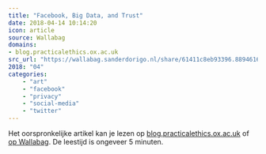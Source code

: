 ```yaml
---
title: "Facebook, Big Data, and Trust"
date: 2018-04-14 10:14:20
icon: article
source: Wallabag
domains:
- blog.practicalethics.ox.ac.uk
src_url: "https://wallabag.sanderdorigo.nl/share/61411c8eb93396.88946168"
2018: "04"
categories:
    - "art"
    - "facebook"
    - "privacy"
    - "social-media"
    - "twitter"
---
```

Het oorspronkelijke artikel kan je lezen op [blog.practicalethics.ox.ac.uk](http://blog.practicalethics.ox.ac.uk/2018/04/facebook-big-data-and-the-trust-of-the-public/) of [op Wallabag](https://wallabag.sanderdorigo.nl/share/61411c8eb93396.88946168). De leestijd is ongeveer 5 minuten.